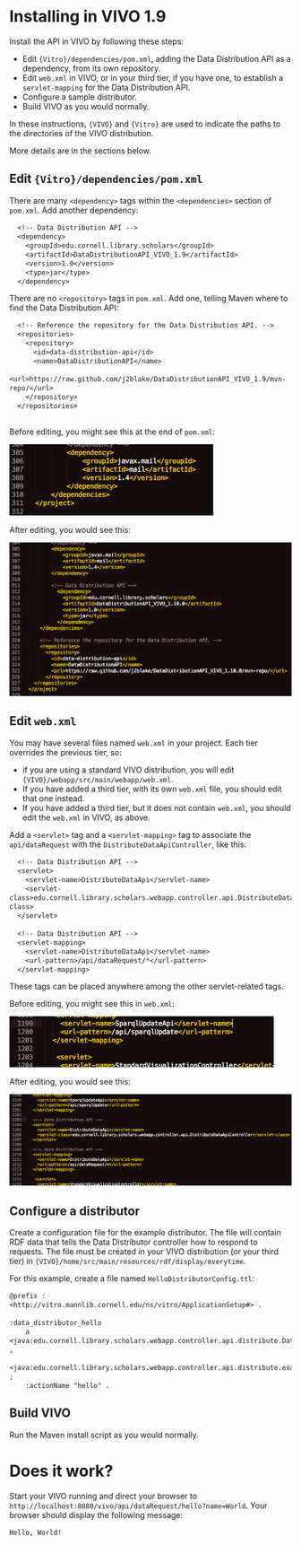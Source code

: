 # Installing in VIVO 1.9
Install the API in VIVO by following these steps:

* Edit `{Vitro}/dependencies/pom.xml`, adding the Data Distribution API as a dependency, from its own repository.
* Edit `web.xml` in VIVO, or in your third tier, if you have one, to establish a `servlet-mapping` for the Data Distribution API.
* Configure a sample distributor.
* Build VIVO as you would normally.

In these instructions, `{VIVO}` and `{Vitro}` are used to indicate the paths to the directories of the VIVO distribution. 

More details are in the sections below.

## Edit `{Vitro}/dependencies/pom.xml`

There are many `<dependency>` tags within the `<dependencies>` section of `pom.xml`. Add another dependency:

```
  <!-- Data Distribution API -->
  <dependency>
    <groupId>edu.cornell.library.scholars</groupId>
    <artifactId>DataDistributionAPI_VIVO_1.9</artifactId>
    <version>1.0</version>
    <type>jar</type>
  </dependency>
```

There are no `<repository>` tags in `pom.xml`. Add one, telling Maven where to find the Data Distribution API:

```
  <!-- Reference the repository for the Data Distribution API. -->
  <repositories>
    <repository>
      <id>data-distribution-api</id>
      <name>DataDistributionAPI</name>
      <url>https://raw.github.com/j2blake/DataDistributionAPI_VIVO_1.9/mvn-repo/</url>
    </repository>
  </repositories>
    
```

Before editing, you might see this at the end of `pom.xml`:

![pom.xml before editing](images/pom_xml_before.png)

After editing, you would see this:

![pom.xml after editing](images/pom_xml_after.png)

## Edit `web.xml`

You may have several files named `web.xml` in your project. Each tier overrides the previous tier, so:

* if you are using a standard VIVO distribution, you will edit `{VIVO}/webapp/src/main/webapp/web.xml`. 
* If you have added a third tier, with its own `web.xml` file, you should edit that one instead.
* If you have added a third tier, but it does not contain `web.xml`, you should edit the `web.xml` in VIVO, as above.

Add a `<servlet>` tag and a `<servlet-mapping>` tag to associate the 
`api/dataRequest` with the `DistributeDataApiController`, like this:

```
  <!-- Data Distribution API -->
  <servlet>
    <servlet-name>DistributeDataApi</servlet-name>
    <servlet-class>edu.cornell.library.scholars.webapp.controller.api.DistributeDataApiController</servlet-class>
  </servlet>

  <!-- Data Distribution API -->
  <servlet-mapping>
    <servlet-name>DistributeDataApi</servlet-name>
    <url-pattern>/api/dataRequest/*</url-pattern>
  </servlet-mapping>
```
These tags can be placed anywhere among the other servlet-related tags.

Before editing, you might see this in `web.xml`:

![web.xml before editing](images/web_xml_before.png)

After editing, you would see this:

![web.xml after editing](images/web_xml_after.png)

## Configure a distributor
Create a configuration file for the example distributor. The file will contain RDF data that tells the Data Distributor controller how to respond to requests. The file must be created in your VIVO distribution (or your third tier) in `{VIVO}/home/src/main/resources/rdf/display/everytime`.

For this example, create a file named `HelloDistributorConfig.ttl`:

```
@prefix : <http://vitro.mannlib.cornell.edu/ns/vitro/ApplicationSetup#> .
  
:data_distributor_hello
    a   <java:edu.cornell.library.scholars.webapp.controller.api.distribute.DataDistributor> ,
        <java:edu.cornell.library.scholars.webapp.controller.api.distribute.examples.HelloDistributor> ;
    :actionName "hello" .
```

## Build VIVO
Run the Maven install script as you would normally.

# Does it work?
Start your VIVO running and direct your browser to `http://localhost:8080/vivo/api/dataRequest/hello?name=World`.
Your browser should display the following message:

```
Hello, World! 
```

